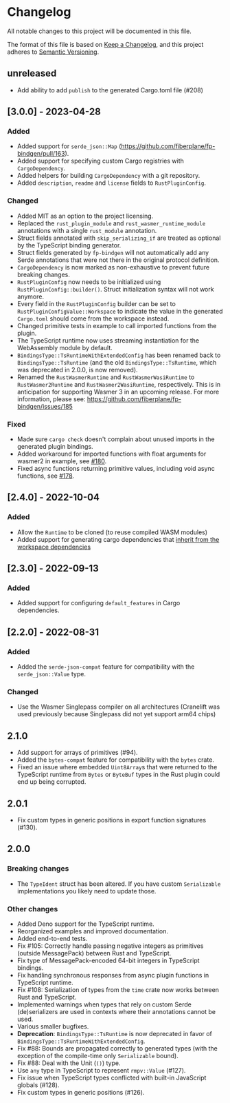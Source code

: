 # Changelog

All notable changes to this project will be documented in this file.

The format of this file is based on
[Keep a Changelog](https://keepachangelog.com/en/1.0.0/), and this project
adheres to [Semantic Versioning](https://semver.org/spec/v2.0.0.html).

## unreleased

- Add ability to add `publish` to the generated Cargo.toml file (#208)

## [3.0.0] - 2023-04-28

### Added

- Added support for `serde_json::Map`
  (https://github.com/fiberplane/fp-bindgen/pull/163).
- Added support for specifying custom Cargo registries with `CargoDependency`.
- Added helpers for building `CargoDependency` with a git repository.
- Added `description`, `readme` and `license` fields to `RustPluginConfig`.

### Changed

- Added MIT as an option to the project licensing.
- Replaced the `rust_plugin_module` and `rust_wasmer_runtime_module` annotations
  with a single `rust_module` annotation.
- Struct fields annotated with `skip_serializing_if` are treated as optional by
  the TypeScript binding generator.
- Struct fields generated by `fp-bindgen` will not automatically add any Serde
  annotations that were not there in the original protocol definition.
- `CargoDependency` is now marked as non-exhaustive to prevent future breaking
  changes.
- `RustPluginConfig` now needs to be initialized using
  `RustPluginConfig::builder()`. Struct initialization syntax will not work
  anymore.
- Every field in the `RustPluginConfig` builder can be set to
  `RustPluginConfigValue::Workspace` to indicate the value in the generated
  `Cargo.toml` should come from the workspace instead.
- Changed primitive tests in example to call imported functions from the plugin.
- The TypeScript runtime now uses streaming instantiation for the WebAssembly
  module by default.
- `BindingsType::TsRuntimeWithExtendedConfig` has been renamed back to
  `BindingsType::TsRuntime` (and the old `BindingsType::TsRuntime`, which was
  deprecated in 2.0.0, is now removed).
- Renamed the `RustWasmerRuntime` and `RustWasmerWasiRuntime` to
  `RustWasmer2Runtime` and `RustWasmer2WasiRuntime`, respectively. This is in
  anticipation for supporting Wasmer 3 in an upcoming release. For more
  information, please see: https://github.com/fiberplane/fp-bindgen/issues/185

### Fixed

- Made sure `cargo check` doesn't complain about unused imports in the generated
  plugin bindings.
- Added workaround for imported functions with float arguments for wasmer2 in
  example, see [#180](https://github.com/fiberplane/fp-bindgen/issues/180).
- Fixed async functions returning primitive values, including void async
  functions, see [#178](https://github.com/fiberplane/fp-bindgen/issues/178).

## [2.4.0] - 2022-10-04

### Added

- Allow the `Runtime` to be cloned (to reuse compiled WASM modules)
- Added support for generating cargo dependencies that
  [inherit from the workspace dependencies](https://doc.rust-lang.org/cargo/reference/specifying-dependencies.html#inheriting-a-dependency-from-a-workspace)

## [2.3.0] - 2022-09-13

### Added

- Added support for configuring `default_features` in Cargo dependencies.

## [2.2.0] - 2022-08-31

### Added

- Added the `serde-json-compat` feature for compatibility with the
  `serde_json::Value` type.

### Changed

- Use the Wasmer Singlepass compiler on all architectures (Cranelift was used
  previously because Singlepass did not yet support arm64 chips)

## 2.1.0

- Add support for arrays of primitives (#94).
- Added the `bytes-compat` feature for compatibility with the `bytes` crate.
- Fixed an issue where embedded `Uint8Array`s that were returned to the
  TypeScript runtime from `Bytes` or `ByteBuf` types in the Rust plugin could
  end up being corrupted.

## 2.0.1

- Fix custom types in generic positions in export function signatures (#130).

## 2.0.0

### Breaking changes

- The `TypeIdent` struct has been altered. If you have custom `Serializable`
  implementations you likely need to update those.

### Other changes

- Added Deno support for the TypeScript runtime.
- Reorganized examples and improved documentation.
- Added end-to-end tests.
- Fix #105: Correctly handle passing negative integers as primitives (outside
  MessagePack) between Rust and TypeScript.
- Fix type of MessagePack-encoded 64-bit integers in TypeScript bindings.
- Fix handling synchronous responses from async plugin functions in TypeScript
  runtime.
- Fix #108: Serialization of types from the `time` crate now works between Rust
  and TypeScript.
- Implemented warnings when types that rely on custom Serde (de)serializers are
  used in contexts where their annotations cannot be used.
- Various smaller bugfixes.
- **Deprecation**: `BindingsType::TsRuntime` is now deprecated in favor of
  `BindingsType::TsRuntimeWithExtendedConfig`.
- Fix #88: Bounds are propagated correctly to generated types (with the
  exception of the compile-time only `Serializable` bound).
- Fix #88: Deal with the Unit (`()`) type.
- Use `any` type in TypeScript to represent `rmpv::Value` (#127).
- Fix issue when TypeScript types conflicted with built-in JavaScript globals
  (#128).
- Fix custom types in generic positions (#126).
